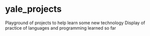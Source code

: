 # yale_projects
Playground of projects to help learn some new technology
Display of practice of languages and programming learned so far
